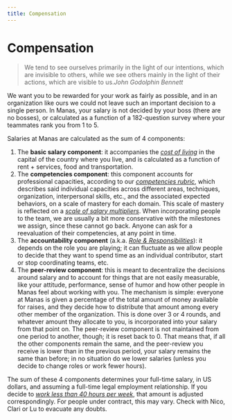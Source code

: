```yaml
---
title: Compensation
---
```

# Compensation

> We tend to see ourselves primarily in the light of our intentions, which are invisible to others, while we see others mainly in the light of their actions, which are visible to us.<cite>John Godolphin Bennett</cite>

We want you to be rewarded for your work as fairly as possible, and in an organization like ours we could not leave such an important decision to a single person. In Manas, your salary is not decided by your boss (there are no bosses), or calculated as a function of a 182-question survey where your teammates rank you from 1 to 5.

Salaries at Manas are calculated as the sum of 4 components:

1. The **basic salary component**: it accompanies the *[cost of living](https://airtable.com/shrOSKOOWT3GyLdlR/tblrRXSvO4swGmleE)* in the capital of the country where you live, and is calculated as a function of rent + services, food and transportation.
2. The **competencies component**: this component accounts for professional capacities, according to our *[competencies rubric](https://rubric.manas.tech/)*, which describes said individual capacities across different areas, techniques, organization, interpersonal skills, etc., and the associated expected behaviors, on a scale of mastery for each domain. This scale of mastery is reflected on a *[scale of salary multipliers](https://airtable.com/shrHW4tHVmrXveHyQ/tblXdlPKUEfc3eLKs)*. When incorporating people to the team, we are usually a bit more conservative with the milestones we assign, since these cannot go back. Anyone can ask for a reevaluation of their competencies, at any point in time.
3. The **accountability component** (a.k.a. *[Role & Responsibilities](https://airtable.com/shrOu3cg5ErVOMLMz/tblIKC6vHixhGASQK)*): it depends on the role you are playing; it can fluctuate as we allow people to decide that they want to spend time as an individual contributor, start or stop coordinating teams, etc.
4. The **peer-review component**: this is meant to decentralize the decisions around salary and to account for things that are not easily measurable, like your attitude, performance, sense of humor and how other people in Manas feel about working with you. The mechanism is simple: everyone at Manas is given a percentage of the total amount of money available for raises, and they decide how to distribute that amount among every other member of the organization. This is done over 3 or 4 rounds, and whatever amount they allocate to you, is incorporated into your salary from that point on. The peer-review component is not maintained from one period to another, though; it is reset back to 0. That means that, if all the other components remain the same, and the peer-review you receive is lower than in the previous period, your salary remains the same than before; in no situation do we lower salaries (unless you decide to change roles or work fewer hours).

The sum of these 4 components determines your full-time salary, in US dollars, and assuming a full-time legal employment relationship. If you decide to *[work less than 40 hours per week](https://airtable.com/shrEIEz6rhcwpS1Oz)*, that amount is adjusted correspondingly. For people under contract, this may vary. Check with Nico, Clari or Lu to evacuate any doubts.